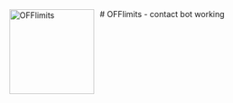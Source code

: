 <img width="150" height="150" align="left" style="float: left; margin: 0 10px 0 0;" alt="OFFlimits" src="https://media.discordapp.net/attachments/726594273889484960/726853235998064640/off.png">  
# OFFlimits
- contact bot working 
